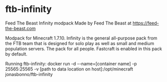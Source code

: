# ftb-infinity
Feed The Beast Infinity modpack
Made by Feed The Beast at https://feed-the-beast.com

Modpack for Minecraft 1.7.10.
Infinity is the general all-purpose pack from the FTB team that is designed for solo play as well as small and medium population servers. The pack for all people.
Fastcraft is enabled in this pack by default.

Running ftb-infinity:
docker run -d --name=[container name] -p 25565:25565 -v [path to data location on host]:/opt/minecraft jonasbonno/ftb-infinity
